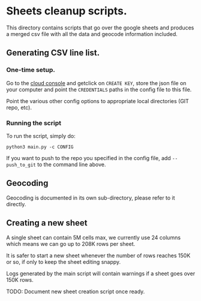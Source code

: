 # Sheets cleanup scripts.

This directory contains scripts that go over the google sheets and produces a merged csv file with all the data and geocode information included.

## Generating CSV line list.

### One-time setup.

Go to the [cloud console](http://console.developers.google.com/iam-admin/serviceaccounts/details/101380493036790386317;edit=true?previousPage=%2Fapis%2Fcredentials%3Fproject%3Dvoltaic-circuit-274214&project=voltaic-circuit-274214) and getclick on `CREATE KEY`, store the json file on your computer and point the `CREDENTIALS` paths in the config file to this file.

Point the various other config options to appropriate local directories (GIT repo, etc).

### Running the script

To run the script, simply do:

```console
python3 main.py -c CONFIG
```

If you want to push to the repo you specified in the config file, add  `--push_to_git` to the command line above.

## Geocoding

Geocoding is documented in its own sub-directory, please refer to it directly.

## Creating a new sheet

A single sheet can contain 5M cells max, we currently use 24 columns which means we can go up to 208K rows per sheet.

It is safer to start a new sheet whenever the number of rows reaches 150K or so, if only to keep the sheet editing snappy.

Logs generated by the main script will contain warnings if a sheet goes over 150K rows.

TODO: Document new sheet creation script once ready.